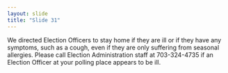 ```yaml
---
layout: slide
title: "Slide 31"
---
```


We directed Election Officers to stay home if they are ill or if they have any symptoms, such as a cough, even if they are only suffering from seasonal allergies. Please call Election Administration staff at 703-324-4735 if an Election Officer at your polling place appears to be ill.
